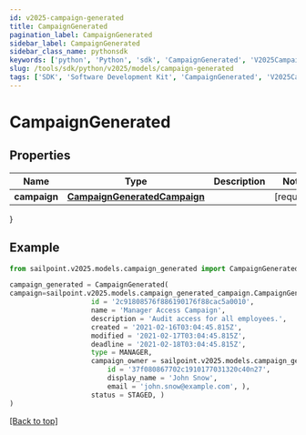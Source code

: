 ```yaml
---
id: v2025-campaign-generated
title: CampaignGenerated
pagination_label: CampaignGenerated
sidebar_label: CampaignGenerated
sidebar_class_name: pythonsdk
keywords: ['python', 'Python', 'sdk', 'CampaignGenerated', 'V2025CampaignGenerated'] 
slug: /tools/sdk/python/v2025/models/campaign-generated
tags: ['SDK', 'Software Development Kit', 'CampaignGenerated', 'V2025CampaignGenerated']
---
```


# CampaignGenerated


## Properties

Name | Type | Description | Notes
------------ | ------------- | ------------- | -------------
**campaign** | [**CampaignGeneratedCampaign**](campaign-generated-campaign) |  | [required]
}

## Example

```python
from sailpoint.v2025.models.campaign_generated import CampaignGenerated

campaign_generated = CampaignGenerated(
campaign=sailpoint.v2025.models.campaign_generated_campaign.CampaignGenerated_campaign(
                    id = '2c91808576f886190176f88cac5a0010', 
                    name = 'Manager Access Campaign', 
                    description = 'Audit access for all employees.', 
                    created = '2021-02-16T03:04:45.815Z', 
                    modified = '2021-02-17T03:04:45.815Z', 
                    deadline = '2021-02-18T03:04:45.815Z', 
                    type = MANAGER, 
                    campaign_owner = sailpoint.v2025.models.campaign_generated_campaign_campaign_owner.CampaignGenerated_campaign_campaignOwner(
                        id = '37f080867702c1910177031320c40n27', 
                        display_name = 'John Snow', 
                        email = 'john.snow@example.com', ), 
                    status = STAGED, )
)

```
[[Back to top]](#) 

